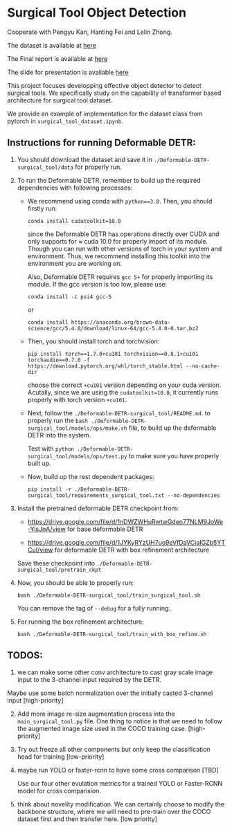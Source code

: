 # Surgical Tool Object Detection

Cooperate with Pengyu Kan, Hanting Fei and Lelin Zhong.

The dataset is available at [here](https://www.kaggle.com/datasets/dilavado/labeled-surgical-tools)

The Final report is available at [here](https://livejohnshopkins-my.sharepoint.com/:b:/g/personal/zliu167_jh_edu/ETJS1ko432hDnWfkwl_8aqsBi7vwgCzb0cch-uuclnOP8w?e=F0Ubka)

The slide for presentation is available [here](https://livejohnshopkins-my.sharepoint.com/:p:/g/personal/zliu167_jh_edu/EWxG2liYfeFKqncfM644gHgB6D-AK_iyX5ZsHCGU0Z9DjQ?e=lFaXlB)

This project focuses developping effective object detector to detect surgical tools. We specifically study on the capability of transformer based architecture for surgical tool dataset.

We provide an example of implementation for the dataset class from pytorch in ```surgical_tool_dataset.ipynb```.

## Instructions for running Deformable DETR:

1. You should download the dataset and save it in ```./Deformable-DETR-surgical_tool/data``` for properly run.

2. To run the Deformable DETR, remember to build up the required dependencies with following processes:
	- We recommend using conda with ```python==3.8```. Then, you should firstly run:
	
		```
		conda install cudatoolkit=10.0
		```

		since the Deformable DETR has operations directly over CUDA and only supports for $\approx$ cuda 10.0 for properly import of its module. Though you can run with other versions of torch in your system and environment. Thus, we recommend installing this toolkit into the environment you are working on.

		Also, Deformable DETR requires ```gcc 5+``` for properly importing its module. If the gcc version is too low, please use:
		
		```
		conda install -c psi4 gcc-5
		``` 
		
		or 

		```
		conda install https://anaconda.org/brown-data-science/gcc/5.4.0/download/linux-64/gcc-5.4.0-0.tar.bz2
		```

	- Then, you should install torch and torchvision:

		```
		pip install torch==1.7.0+cu101 torchvision==0.8.1+cu101 torchaudio==0.7.0 -f https://download.pytorch.org/whl/torch_stable.html --no-cache-dir
		```

		choose the correct ```+cu101``` version depending on your cuda version. Acutally, since we are using the ```cudatoolkit=10.0```, it currently runs properly with torch version ```+cu101```. 

	- Next, follow the ```./Deformable-DETR-surgical_tool/README.md```. to properly run the ```bash ./Deformable-DETR-surgical_tool/models/ops/make.sh``` file, to build up the deformable DETR into the system.

		Test with ```python ./Deformable-DETR-surgical_tool/models/ops/test.py``` to make sure you have properly built up.

	- Now, build up the rest dependent packages:

		```
		pip install -r ./Deformable-DETR-surgical_tool/requirements_surgical_tool.txt --no-dependencies
		```

3. Install the pretrained deformable DETR checkpoint from:
   - https://drive.google.com/file/d/1nDWZWHuRwtwGden77NLM9JoWe-YisJnA/view  for base deformable DETR

   - https://drive.google.com/file/d/1JYKyRYzUH7uo9eVfDaVCiaIGZb5YTCuI/view for deformable DETR with box refinement architecture

   Save these checkpoint into  ```./Deformable-DETR-surgical_tool/pretrain_ckpt```

4. Now, you should be able to properly run:
	
	```bash ./Deformable-DETR-surgical_tool/train_surgical_tool.sh```

	You can remove the tag of ```--debug``` for a fully running.

5. For running the box refinement architecture:

	```bash ./Deformable-DETR-surgical_tool/train_with_box_refine.sh```

## TODOS:
1. we can make some other conv architecture to cast gray scale image input to the 3-channel input required by the DETR.

Maybe use some batch normalization over the initially casted 3-channel input [high-priority]

2. Add more image re-size augmentation process into the ```main_surgical_tool.py``` file. One thing to notice is that we need to follow the augmented image size used in the COCO training case. [high-priority]

3. Try out freeze all other components but only keep the classification head for training [low-priority]

4. maybe run YOLO or faster-rcnn to have some cross comparison [TBD]

	Use our four other evulation metrics for a trained YOLO or Faster-RCNN model for cross comparision.

5. think about novelity modification. We can certainly choose to modify the backbone structure, where we will need to pre-train over the COCO dataset first and then transfer here.  [low priority]

